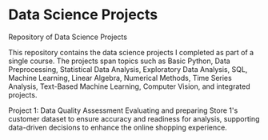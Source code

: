 # Data Science Projects
Repository of Data Science Projects

This repository contains the data science projects I completed as part of a single course. The projects span topics such as Basic Python, Data Preprocessing, Statistical Data Analysis, Exploratory Data Analysis, SQL, Machine Learning, Linear Algebra, Numerical Methods, Time Series Analysis, Text-Based Machine Learning, Computer Vision, and integrated projects.

Project 1: Data Quality Assessment
Evaluating and preparing Store 1's customer dataset to ensure accuracy and readiness for analysis, supporting data-driven decisions to enhance the online shopping experience.
